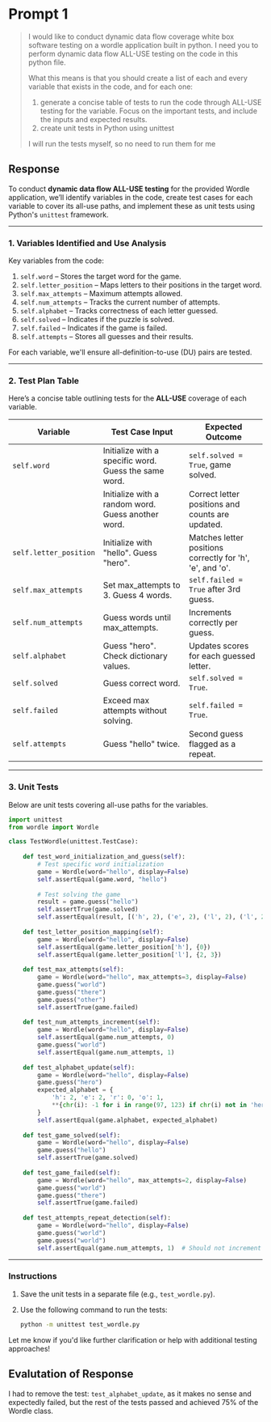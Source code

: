 # Prompt 1

> I would like to conduct dynamic data flow coverage white box software testing on a wordle application built in python. I need you to perform dynamic data flow ALL-USE testing on the code in this python file.
>
> What this means is that you should create a list of each and every variable that exists in the code, and for each one:
>
> 1. generate a concise table of tests to run the code through ALL-USE testing for the variable. Focus on the important tests, and include the inputs and expected results.
> 2. create unit tests in Python using unittest
>
> I will run the tests myself, so no need to run them for me

## Response

To conduct **dynamic data flow ALL-USE testing** for the provided Wordle application, we’ll identify variables in the code, create test cases for each variable to cover its all-use paths, and implement these as unit tests using Python's `unittest` framework.

---

### 1. Variables Identified and Use Analysis

Key variables from the code:

1. `self.word` – Stores the target word for the game.
2. `self.letter_position` – Maps letters to their positions in the target word.
3. `self.max_attempts` – Maximum attempts allowed.
4. `self.num_attempts` – Tracks the current number of attempts.
5. `self.alphabet` – Tracks correctness of each letter guessed.
6. `self.solved` – Indicates if the puzzle is solved.
7. `self.failed` – Indicates if the game is failed.
8. `self.attempts` – Stores all guesses and their results.

For each variable, we'll ensure all-definition-to-use (DU) pairs are tested.

---

### 2. Test Plan Table

Here’s a concise table outlining tests for the **ALL-USE** coverage of each variable.

| **Variable**      | **Test Case Input**          | **Expected Outcome**                                        |
|--------------------|------------------------------|------------------------------------------------------------|
| `self.word`        | Initialize with a specific word. Guess the same word. | `self.solved = True`, game solved.                         |
|                    | Initialize with a random word. Guess another word.    | Correct letter positions and counts are updated.           |
| `self.letter_position` | Initialize with "hello". Guess "hero".          | Matches letter positions correctly for 'h', 'e', and 'o'.  |
| `self.max_attempts`| Set max_attempts to 3. Guess 4 words.               | `self.failed = True` after 3rd guess.                      |
| `self.num_attempts`| Guess words until max_attempts.                    | Increments correctly per guess.                            |
| `self.alphabet`    | Guess "hero". Check dictionary values.             | Updates scores for each guessed letter.                    |
| `self.solved`      | Guess correct word.                                | `self.solved = True`.                                       |
| `self.failed`      | Exceed max attempts without solving.               | `self.failed = True`.                                       |
| `self.attempts`    | Guess "hello" twice.                               | Second guess flagged as a repeat.                          |

---

### 3. Unit Tests

Below are unit tests covering all-use paths for the variables.

```python
import unittest
from wordle import Wordle

class TestWordle(unittest.TestCase):
    
    def test_word_initialization_and_guess(self):
        # Test specific word initialization
        game = Wordle(word="hello", display=False)
        self.assertEqual(game.word, "hello")
        
        # Test solving the game
        result = game.guess("hello")
        self.assertTrue(game.solved)
        self.assertEqual(result, [('h', 2), ('e', 2), ('l', 2), ('l', 2), ('o', 2)])
    
    def test_letter_position_mapping(self):
        game = Wordle(word="hello", display=False)
        self.assertEqual(game.letter_position['h'], {0})
        self.assertEqual(game.letter_position['l'], {2, 3})
    
    def test_max_attempts(self):
        game = Wordle(word="hello", max_attempts=3, display=False)
        game.guess("world")
        game.guess("there")
        game.guess("other")
        self.assertTrue(game.failed)
    
    def test_num_attempts_increment(self):
        game = Wordle(word="hello", display=False)
        self.assertEqual(game.num_attempts, 0)
        game.guess("world")
        self.assertEqual(game.num_attempts, 1)
    
    def test_alphabet_update(self):
        game = Wordle(word="hello", display=False)
        game.guess("hero")
        expected_alphabet = {
            'h': 2, 'e': 2, 'r': 0, 'o': 1, 
            **{chr(i): -1 for i in range(97, 123) if chr(i) not in 'hero'}
        }
        self.assertEqual(game.alphabet, expected_alphabet)
    
    def test_game_solved(self):
        game = Wordle(word="hello", display=False)
        game.guess("hello")
        self.assertTrue(game.solved)
    
    def test_game_failed(self):
        game = Wordle(word="hello", max_attempts=2, display=False)
        game.guess("world")
        game.guess("there")
        self.assertTrue(game.failed)
    
    def test_attempts_repeat_detection(self):
        game = Wordle(word="hello", display=False)
        game.guess("world")
        game.guess("world")
        self.assertEqual(game.num_attempts, 1)  # Should not increment
```

---

### Instructions

1. Save the unit tests in a separate file (e.g., `test_wordle.py`).
2. Use the following command to run the tests:

   ```bash
   python -m unittest test_wordle.py
   ```

Let me know if you'd like further clarification or help with additional testing approaches!

## Evalutation of Response

I had to remove the test: `test_alphabet_update`, as it makes no sense and expectedly failed, but the rest of the tests passed and achieved 75% of the Wordle class.
